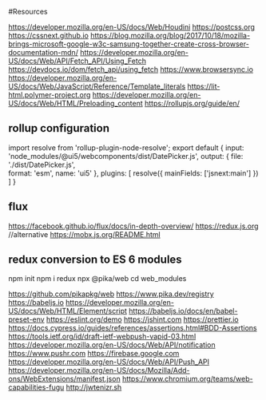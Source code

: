 #Resources

https://developer.mozilla.org/en-US/docs/Web/Houdini
https://postcss.org
https://cssnext.github.io
https://blog.mozilla.org/blog/2017/10/18/mozilla-brings-microsoft-google-w3c-samsung-together-create-cross-browser-documentation-mdn/
https://developer.mozilla.org/en-US/docs/Web/API/Fetch_API/Using_Fetch
https://devdocs.io/dom/fetch_api/using_fetch
https://www.browsersync.io
https://developer.mozilla.org/en-US/docs/Web/JavaScript/Reference/Template_literals
https://lit-html.polymer-project.org
https://developer.mozilla.org/en-US/docs/Web/HTML/Preloading_content
https://rollupjs.org/guide/en/

## rollup configuration

import resolve from 'rollup-plugin-node-resolve';
export default {
  input: 'node_modules/@ui5/webcomponents/dist/DatePicker.js',
  output: {
    file: './dist/DatePicker.js',  
    format: 'esm',
    name: 'ui5'
  },
  plugins: [
    resolve({
      mainFields: ['jsnext:main']
    })
  ]
}

## flux
https://facebook.github.io/flux/docs/in-depth-overview/
https://redux.js.org
//alternative
https://mobx.js.org/README.html

## redux conversion to ES 6 modules

npm init
npm i redux
npx @pika/web
cd web_modules

https://github.com/pikapkg/web
https://www.pika.dev/registry
https://babeljs.io
https://developer.mozilla.org/en-US/docs/Web/HTML/Element/script
https://babeljs.io/docs/en/babel-preset-env
https://eslint.org/demo
https://jshint.com
https://prettier.io
https://docs.cypress.io/guides/references/assertions.html#BDD-Assertions
https://tools.ietf.org/id/draft-ietf-webpush-vapid-03.html
https://developer.mozilla.org/en-US/docs/Web/API/notification
https://www.pushr.com
https://firebase.google.com
https://developer.mozilla.org/en-US/docs/Web/API/Push_API
https://developer.mozilla.org/en-US/docs/Mozilla/Add-ons/WebExtensions/manifest.json
https://www.chromium.org/teams/web-capabilities-fugu
http://jwtenizr.sh